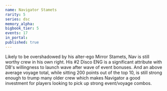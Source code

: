 ```yaml
---
name: Navigator Stamets
rarity: 5
series: dsc
memory_alpha:
bigbook_tier: 5
events: 17
in_portal:
published: true
---
```


Likely to be overshadowed by his alter-ego Mirror Stamets, Nav is still worthy crew in his own right. His #2 Disco ENG is a significant attribute with DB's willingness to launch wave after wave of event bonuses. And an above average voyage total, while sitting 200 points out of the top 10, is still strong enough to trump many older crew which makes Navigator a good investment for players looking to pick up strong event/voyage combos.
